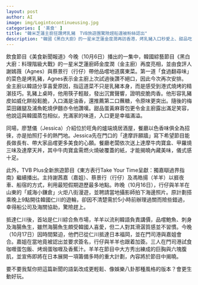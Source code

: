```yaml
---
layout: post
author: AI
image: img/Logintocontinueusing.jpg
categories: [ '美食' ]
title: "韓米芝蓮主廚狂讚烤乳豬　TVB旅遊團驚險趕船還被粉絲認出"  
description: "韓國《黑白大廚》的一星米芝蓮金度潤再訪香港，烤乳豬入口秒愛上、甜品吃出家的味道；Jessica旺角打卡爐端燒，牛肉寶盒燃火揭曉超有儀式感！另一邊廂，《獨嘉瞓過界指南》主持團從山東威海小鎌倉驚險趕上韓國仁川遊輪，再衝到日本福岡門司港，被路人認出簽名，還有肌肉秀和神秘大計即將公開。"  "
---
```

飲食節目《美食新聞報道》今晚（10月6日）播出的一集中，韓國綜藝節目《黑白大廚：料理階級大戰》的一星米芝蓮廚師金度潤（金主廚）再度亮相，並由食評人謝嫣薇（Agnes）與蔡景行（行仔）帶他品嚐地道廣東菜。第一道「食過翻尋味」的菜色是烤乳豬，Agnes表示金主廚上次試過後讚不絕口，因此今次再次安排。金主廚以韓語分享喜愛原因，指這道菜不只是乳豬本身，而是感受到港式燒烤的精湛技巧。乳豬上桌時，他用筷子輕敲，發出沉實聲響，證明皮脆肉香。他形容乳豬皮如威化餅般鬆脆，入口滿是油香，還推薦第二口蘸糖，令原味更突出。隨後的梅菜田雞腿及浦魚乾燒伊麵亦令他讚嘆。甜品蛋黃麻蓉包更令金主廚露出滿足笑容，他說這與韓國蒸包相似，充滿家的味道，入口更是幸福滿溢。  

同場，廖慧儀（Jessica）介紹位於旺角的爐端燒居酒屋，餐廳以色香味俱全為招徠，亦是拍照打卡的熱門地。Jessica先在門口的「達摩許願牆」寫下希望節目能長做長有、帶大家品嚐更多美食的心願。餐廳老闆依次送上達摩牛肉寶盒、甲羅燒三味及達摩天丼，其中牛肉寶盒需燃火燒破覆蓋的紙，才能揭曉內藏美味，儀式感十足。  

此外，TVB Plus全新旅遊節目《東方表行Take Your Time呈獻：獨嘉瞓過界指南》繼續播出。主持謝茜嘉（嘉姐）、蔡景行（行仔）及馮皓揚（羊羊）以捱夜車、船宿的方式，利用最短假期遊歷最多地點。昨晚（10月16日），行仔與羊羊在山東的「威海小鎌倉」火炬八街漫遊，並聘請當地攝影師拍下海邊照片。原計劃搭乘晚上9點開往韓國仁川的遊輪，卻因不清楚需於5小時前辦理過關而險些錯過，幸得船公司及海關協助，驚險趕上。  

抵達仁川後，首站是仁川綜合魚市場，羊羊以流利韓語負責講價，品嚐鮑魚、刺身及海腸魚生，雖然海腸魚生頗受韓國人喜愛，但二人對其滑潺質感並不習慣。今晚（10月17日）因時間緊迫，他們已從仁川抵達日本福岡，並在門司港與嘉姐會合。嘉姐在當地竟被認出並要求簽名，行仔與羊羊也跟着加簽。三人在門司港試食咖喱蛋包飯、烤焗蛋咖喱及香蕉汁。羊羊在節目中大方秀出練成的巨胸與六塊腹肌，並宣佈即將在日本展開一項籌備多時的重大計劃，內容將於節目中揭曉。  

要不要我幫你把這篇新聞的語氣改成更輕鬆、像娛樂八卦那種風格的版本？會更生動好玩。